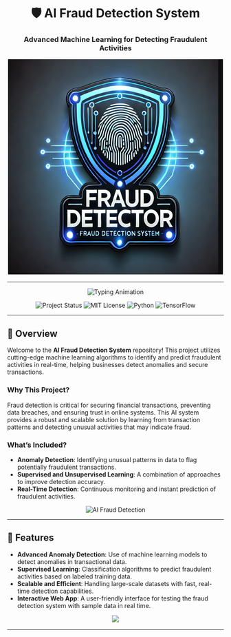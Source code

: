 <div align="center">
  <h1>🛡️ AI Fraud Detection System</h1>
  <h3>Advanced Machine Learning for Detecting Fraudulent Activities</h3>
  <img src="./yes.png" alt="Empty Image" width="500" height="500">


  <hr>

  <p align="center">
    <img src="https://readme-typing-svg.demolab.com?font=Fira+Code&pause=1000&multiline=true&width=800&height=100&lines=Machine+Learning;AI+Fraud+Detection;Anomaly+Detection;Security+AI" alt="Typing Animation">
  </p>

  <p align="center">
    <img src="https://img.shields.io/badge/Status-Active-%2300E676?style=for-the-badge" alt="Project Status">
    <img src="https://img.shields.io/badge/License-MIT-%23121717?style=for-the-badge" alt="MIT License">
    <img src="https://img.shields.io/badge/Python-%2300BFFF?style=for-the-badge&logo=python&logoColor=white" alt="Python">
    <img src="https://img.shields.io/badge/Frameworks-TensorFlow%2C%20Scikit%20Learn-%23FF4F00?style=for-the-badge&logo=tensorflow&logoColor=white" alt="TensorFlow">
  </p>
</div>

---

## 🚀 **Overview**

Welcome to the **AI Fraud Detection System** repository! This project utilizes cutting-edge machine learning algorithms to identify and predict fraudulent activities in real-time, helping businesses detect anomalies and secure transactions.

### **Why This Project?**
Fraud detection is critical for securing financial transactions, preventing data breaches, and ensuring trust in online systems. This AI system provides a robust and scalable solution by learning from transaction patterns and detecting unusual activities that may indicate fraud.

### **What’s Included?**
- **Anomaly Detection**: Identifying unusual patterns in data to flag potentially fraudulent transactions.
- **Supervised and Unsupervised Learning**: A combination of approaches to improve detection accuracy.
- **Real-Time Detection**: Continuous monitoring and instant prediction of fraudulent activities.

<p align="center">
  <img src="https://your-cool-animation-link.com/loader.gif" width="300px" alt="AI Fraud Detection">
</p>

---

## 🔧 **Features**

- **Advanced Anomaly Detection**: Use of machine learning models to detect anomalies in transactional data.
- **Supervised Learning**: Classification algorithms to predict fraudulent activities based on labeled training data.
- **Scalable and Efficient**: Handling large-scale datasets with fast, real-time detection capabilities.
- **Interactive Web App**: A user-friendly interface for testing the fraud detection system with sample data in real time.

<p align="center">
  <a href="https://ai-fraud-detector-for-banking-system-by-dawood-moria.streamlit.app/" target="_blank">
    <img src="https://img.shields.io/badge/-Explore%20The%20App-%2331A8FF?style=for-the-badge">
  </a>
</p>

---
